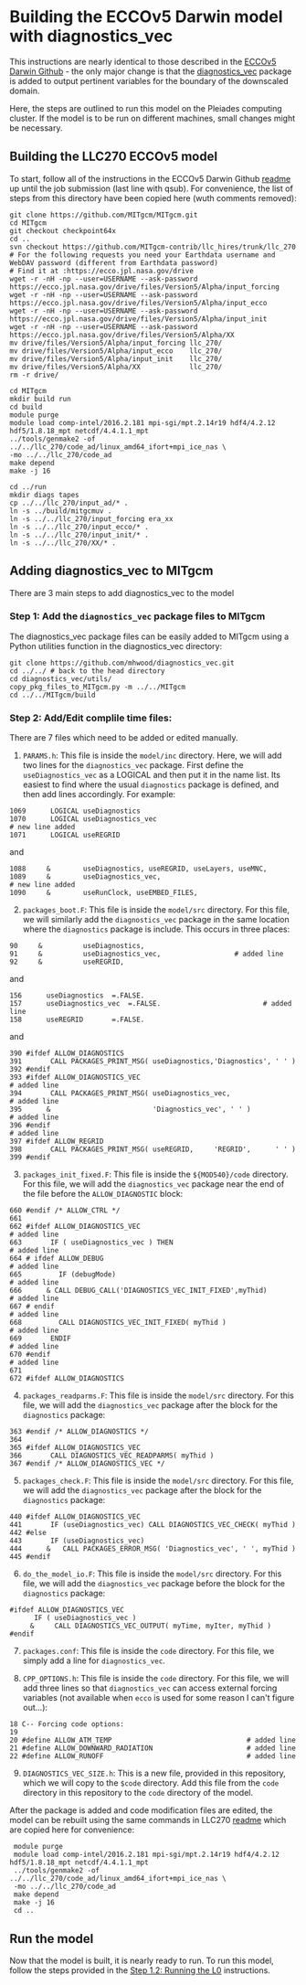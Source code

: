 # Building the ECCOv5 Darwin model with diagnostics_vec

This instructions are nearly identical to those described in the [ECCOv5 Darwin Github](https://github.com/MITgcm-contrib/llc_hires/tree/master/llc_270) - the only major change is that the [diagnostics_vec](https://github.com/mhwood/diagnostics_vec) package is added to output pertinent variables for the boundary of the downscaled domain. 

Here, the steps are outlined to run this model on the Pleiades computing cluster. If the model is to be run on different machines, small changes might be necessary. 

## Building the LLC270 ECCOv5 model
To start, follow all of the instructions in the ECCOv5 Darwin Github [readme](https://github.com/MITgcm-contrib/ecco_darwin/blob/master/v05/llc270/readme.txt) up until the job submission (last line with qsub). For convenience, the list of steps from this directory have been copied here (wuth comments removed):
```
git clone https://github.com/MITgcm/MITgcm.git
cd MITgcm
git checkout checkpoint64x
cd ..
svn checkout https://github.com/MITgcm-contrib/llc_hires/trunk/llc_270
# For the following requests you need your Earthdata username and WebDAV password (different from Earthdata password)
# Find it at :https://ecco.jpl.nasa.gov/drive
wget -r -nH -np --user=USERNAME --ask-password https://ecco.jpl.nasa.gov/drive/files/Version5/Alpha/input_forcing
wget -r -nH -np --user=USERNAME --ask-password https://ecco.jpl.nasa.gov/drive/files/Version5/Alpha/input_ecco
wget -r -nH -np --user=USERNAME --ask-password https://ecco.jpl.nasa.gov/drive/files/Version5/Alpha/input_init
wget -r -nH -np --user=USERNAME --ask-password https://ecco.jpl.nasa.gov/drive/files/Version5/Alpha/XX
mv drive/files/Version5/Alpha/input_forcing llc_270/
mv drive/files/Version5/Alpha/input_ecco    llc_270/
mv drive/files/Version5/Alpha/input_init    llc_270/
mv drive/files/Version5/Alpha/XX            llc_270/
rm -r drive/

cd MITgcm
mkdir build run
cd build
module purge
module load comp-intel/2016.2.181 mpi-sgi/mpt.2.14r19 hdf4/4.2.12 hdf5/1.8.18_mpt netcdf/4.4.1.1_mpt
../tools/genmake2 -of ../../llc_270/code_ad/linux_amd64_ifort+mpi_ice_nas \
-mo ../../llc_270/code_ad
make depend
make -j 16
 
cd ../run
mkdir diags tapes
cp ../../llc_270/input_ad/* .
ln -s ../build/mitgcmuv .
ln -s ../../llc_270/input_forcing era_xx
ln -s ../../llc_270/input_ecco/* .
ln -s ../../llc_270/input_init/* .
ln -s ../../llc_270/XX/* .
 ```


## Adding diagnostics_vec to MITgcm
There are 3 main steps to add diagnostics_vec to the model

### Step 1: Add the `diagnostics_vec` package files to MITgcm
The diagnostics_vec package files can be easily added to MITgcm using a Python utilities function in the diagnostics_vec directory:
```
git clone https://github.com/mhwood/diagnostics_vec.git
cd ../../ # back to the head directory
cd diagnostics_vec/utils/
copy_pkg_files_to_MITgcm.py -m ../../MITgcm
cd ../../MITgcm/build
```

### Step 2: Add/Edit complile time files:
There are 7 files which need to be added or edited manually.

1. `PARAMS.h`: This file is inside the `model/inc` directory. Here, we will add two lines for the `diagnostics_vec` package. First define the `useDiagnostics_vec` as a LOGICAL and then put it in the name list. Its easiest to find where the usual `diagnostics` package is defined, and then add lines accordingly. For example:
```
1069      LOGICAL useDiagnostics
1070      LOGICAL useDiagnostics_vec                                  # new line added
1071      LOGICAL useREGRID
```
and
```
1088     &        useDiagnostics, useREGRID, useLayers, useMNC,
1089     &        useDiagnostics_vec,                                  # new line added
1090     &        useRunClock, useEMBED_FILES,
```

2. `packages_boot.F`: This file is inside the `model/src` directory. For this file, we will similarly add the `diagnostics_vec` package in the same location where the `diagnostics` package is include. This occurs in three places:
```
90     &          useDiagnostics,
91     &          useDiagnostics_vec,                  # added line
92     &          useREGRID,
```
and
```
156      useDiagnostics  =.FALSE.
157      useDiagnostics_vec  =.FALSE.                         # added line
158      useREGRID       =.FALSE.
```
and
```
390 #ifdef ALLOW_DIAGNOSTICS
391       CALL PACKAGES_PRINT_MSG( useDiagnostics,'Diagnostics', ' ' )
392 #endif
393 #ifdef ALLOW_DIAGNOSTICS_VEC                                                   # added line
394       CALL PACKAGES_PRINT_MSG( useDiagnostics_vec,                             # added line
395      &                         'Diagnostics_vec', ' ' )                        # added line
396 #endif                                                                         # added line
397 #ifdef ALLOW_REGRID
398       CALL PACKAGES_PRINT_MSG( useREGRID,     'REGRID',      ' ' )
399 #endif
```

3. `packages_init_fixed.F`: This file is inside the `${MOD540}/code` directory. For this file, we will add the `diagnostics_vec` package near the end of the file before the `ALLOW_DIAGNOSTIC` block:
```
660 #endif /* ALLOW_CTRL */
661 
662 #ifdef ALLOW_DIAGNOSTICS_VEC                                                   # added line
663       IF ( useDiagnostics_vec ) THEN                                           # added line
664 # ifdef ALLOW_DEBUG                                                            # added line
665         IF (debugMode)                                                         # added line
666      & CALL DEBUG_CALL('DIAGNOSTICS_VEC_INIT_FIXED',myThid)                    # added line
667 # endif                                                                        # added line
668         CALL DIAGNOSTICS_VEC_INIT_FIXED( myThid )                              # added line
669       ENDIF                                                                    # added line
670 #endif                                                                         # added line
671 
672 #ifdef ALLOW_DIAGNOSTICS
```

4. `packages_readparms.F`: This file is inside the `model/src` directory. For this file, we will add the `diagnostics_vec` package after the block for the `diagnostics` package:
```
363 #endif /* ALLOW_DIAGNOSTICS */
364 
365 #ifdef ALLOW_DIAGNOSTICS_VEC
366       CALL DIAGNOSTICS_VEC_READPARMS( myThid )
367 #endif /* ALLOW_DIAGNOSTICS_VEC */
```

5. `packages_check.F`: This file is inside the `model/src` directory. For this file, we will add the `diagnostics_vec` package after the block for the `diagnostics` package:
```
440 #ifdef ALLOW_DIAGNOSTICS_VEC
441       IF (useDiagnostics_vec) CALL DIAGNOSTICS_VEC_CHECK( myThid )
442 #else
443       IF (useDiagnostics_vec)
444      &   CALL PACKAGES_ERROR_MSG( 'Diagnostics_vec', ' ', myThid )
445 #endif
```

6. `do_the_model_io.F`: This file is inside the `model/src` directory. For this file, we will add the `diagnostics_vec` package before the block for the `diagnostics` package:
```
#ifdef ALLOW_DIAGNOSTICS_VEC
      IF ( useDiagnostics_vec )
     &     CALL DIAGNOSTICS_VEC_OUTPUT( myTime, myIter, myThid )
#endif
```

7. `packages.conf`: This file is inside the `code` directory. For this file, we simply add a line for `diagnostics_vec`.

8. `CPP_OPTIONS.h`: This file is inside the `code` directory. For this file, we will add three lines so that `diagnostics_vec` can access external forcing variables (not available when `ecco` is used for some reason I can't figure out...):
```
18 C-- Forcing code options:
19 
20 #define ALLOW_ATM_TEMP                                 # added line
21 #define ALLOW_DOWNWARD_RADIATION                       # added line
22 #define ALLOW_RUNOFF                                   # added line
```

9. `DIAGNOSTICS_VEC_SIZE.h`: This is a new file, provided in this repository, which we will copy to the `$code` directory.
Add this file from the `code` directory in this repository to the `code` directory of the model.

After the package is added and code modification files are edited, the model can be rebuilt using the same commands in LLC270 [readme](https://github.com/MITgcm-contrib/llc_hires/blob/master/llc_270/readme.txt) which are copied here for convenience:
```
 module purge
 module load comp-intel/2016.2.181 mpi-sgi/mpt.2.14r19 hdf4/4.2.12 hdf5/1.8.18_mpt netcdf/4.4.1.1_mpt
 ../tools/genmake2 -of ../../llc_270/code_ad/linux_amd64_ifort+mpi_ice_nas \
 -mo ../../llc_270/code_ad
 make depend
 make -j 16
 cd ..
 ```
 
 

## Run the model
Now that the model is built, it is nearly ready to run. To run this model, follow the steps provided in the [Step 1.2: Running the L0](https://github.com/mhwood/downscaled_east_pacific/blob/main/instructions/step_12_running_L0.md) instructions.
